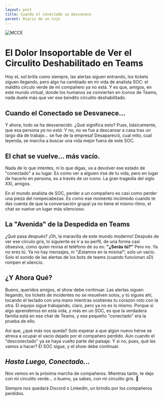 ```yaml
---
layout: post
title: Cuando el Conectado se Desvanece
parent: Diario de un Cojo
---
```


![MCCE]( /assets/img/teams.jpg)

# El Dolor Insoportable de Ver el Circulito Deshabilitado en Teams

Hoy eL sol brilla como siempre, las alertas siguen entrando, los tickets siguen llegando, pero algo ha cambiado en mi vida de analista SOC: el maldito círculo verde de mi compañero ya no está. Y es que, amigos, en este mundo virtual, donde los humanos se convierten en íconos de Teams, nada duele más que ver ese bendito circulito deshabilitado.

## Cuando el Conectado se Desvanece…

Y ahora, todo se ha desvanecido. ¿Qué significa esto? Pues, básicamente, que esa persona *ya no está*. Y no, no se fue a descansar a casa tras un largo día de trabajo… se fue de la empresa! Desapareció, cual mito, cual leyenda, se marcha a buscar una vida mejor fuera de este SOC.

## El chat se vuelve... más vacío.

Nada de lo que intentes, ni lo que digas, va a devolver ese estado de "conectado" a su lugar. Es como ver a alguien irse de tu vida, pero en lugar de hacerlo en persona, es a través de un icono. La gran tragedia del siglo XXI, amigos.

En el mundo analista de SOC, perder a un compañero es casi como perder una pieza del rompecabezas. Es como ese momento incómodo cuando te das cuenta de que la conversación grupal ya no tiene el mismo ritmo, el chat se vuelve un lugar más silencioso.


## La "Avenida" de la Despedida en Teams

¿Qué pasa después? ¡Oh, la maravilla de este mundo moderno! Después de ver ese círculo gris, lo siguiente es ir a su perfil, de una forma casi obsesiva, como quien revisa el teléfono de su ex: **"¿Serás tú?"** Pero no. Ya no eres tú. Ya no hay mensajes, ni “¡Estamos en la misma!”; solo un vacío. Solo el sonido de las alertas de los bots de teams (cuando funcionan xD) rompen el silencio.

## ¿Y Ahora Qué?

Bueno, queridos amigos, el show debe continuar. Las alertas siguen llegando, los tickets de incidentes no se resuelven solos, y tú sigues ahí, tocando el teclado con una mano mientras sostienes tu corazón roto con la otra. El equipo sigue trabajando, claro, pero ya no es lo mismo. Porque si algo aprendemos en esta vida, y más en un SOC, es que la verdadera familia está en ese chat de Teams, y ese pequeño "conectado" era la prueba de ello.

Así que, ¿qué más nos queda? Solo esperar a que algún nuevo héroe se atreva a ocupar el vacío dejado por el compañero perdido. Aún cuando el "desconectado" ya se haya vuelto parte del paisaje. Y si no, pues, qué les vamos a hacer? El SOC sigue, y el show debe continuar.

## *Hasta Luego, Conectado...*

Nos vemos en la próxima marcha de compañeros. Mientras tanto, te dejo con mi circulito verde… o bueno, ya sabes, con mi circulito gris. 🥲

Siempre nos quedará Discord o LinkedIn, un brindis por los compañeros perdidos.
